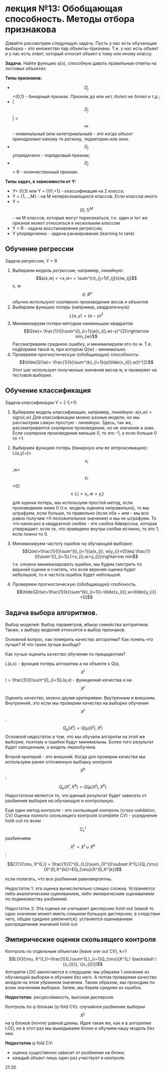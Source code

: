 # лекция №13: Обобщающая способность. Методы отбора признакова

Давайте рассмотрим следующую задачу. Пусть у нас есть обучающая выборка - это множество пар объекты-признаки. Т.е. у нас есть объект и у нас есть ответ, который относит объект к тому или иному классу. 

**Задача**. Найти функцию a(x), способную давать правильные ответы на *тестовых объектах*. 

**Типы признаков:**
* $$D_{j}$$={0,1} - бинарный признак. *Признак да или нет, болел не болел и т.д.*;
* |$$D_{j}$$| < $$\infty$$- номинальный (или категориальный) - *это когда объект принадлежит какому то региону, территории или зоне*.
* $$D_{j}$$ упорядочено - порядковый признак;
* $$D_{j}$$ = R - количественный признак. 
 
**Типы задач, в зависимости от Y:**
* Y= {0,1} или Y = {01,+1} - классификация на 2 класса;
* Y = {1,...,M} - на М непересекающихся классов. *Если классов много*
* Y = $$\{0,1\}^{M}$$ - на М классов, которые могут пересекаться; *т.е. один и тот же признак может относиться к нескольким классам*
* Y = R - задача восстановления регрессии;
* Y упорядоченно - задача ранжирования (learning to rank)

## Обучение регрессии

Задача регрессии, Y = R

1) Выбираем *модель регрессии*, например, *линейную*:
   $$a(x,w) = <x,w> = \sum^{n}_{j=1}f_{j}(x)w_{j}$$  x, w $$\in R^{n}$$
   *обычно используют скалярное произведение весов и объектов*
2) Выбираем функцию потерь (например, квадратичную):
   $$L(a,y) = (a-y)^{2}$$
3) Минимизируем потери методом наименьших квадратов:
   $$Q(w)= \frac{1}{l}\sum^{l}_{i=1}(a(x_{i},w)-y)^{2}\rightarrow min_{w}$$
   Рассматриваем среднюю ошибку, и минимизируем его по w. Т.е. подбираем такой w, при котором Q(w) - минимально. 
4) Проверяем прогностическую (обобщающую) способность:
   $$\tilde{Q}(w)= \frac{1}{k}\sum^{k}_{i=1}(a(\tilde{x_{i}},w))^{2}$$
   Этот шаг использует полученные значения весов w, и проверяет на тестовой выборке. 
   
## Обучение классификация

Задача классификации Y = {-1;+1}
1) Выбираем модель классификации, например, линейную:
a(x,w) = sign(x,w)
Для классификации можно разные модели, но мы рассмотрим самую простую - линейную. Здесь, так же, рассматривается скалярное произведение, но не значение а знак. Если скалярное произведение меньше 0, то это -1, а если больше 0 то +1. 
2) Выбираем функцию потерь (бинарную или ее аппроксимацию):
L(a,y)=[<$$x_{i}$$,w>$$y_{i}$$<0] $$\leq L(<x_{i},w>y_{i})$$
для оценки потерь, мы используем простой метод, если произведение ниже 0 (т.е. модель оценила неправильно), то мы штрафуем, если больше, то правильно (если оба + или - мы все равно получим >0 положительное значение) и мы не штрафуем. 
То что написано в квадратной скобке - это скобка Айверсона, которая утверждает: если то, что приведено внутри скобки истинно, то это 1, если ложно то 0. 

3) Минимизируем частоту ошибок на обучающей выборке:
$$Q(w)=\frac{1}{l}\sum^{l}_{i=1}[a(x_{i}, w)y_{i}<0]\leq \frac{1}{l}\sum^{l}_{i=1}L(<x_{i},w>y_{i})\rightarrow min$$
т.к. сложно минимизировать ошибки, мы будем смотреть по верхней оценке и считать, что если верхняя оценка будет небольшой, то и частота ошибок будет небольшой. 

4) Проверяем прогностическую (обобщающую) спобоность
$$\tilde{Q}(w)=\frac{1}{k}\sum^{k}_{i=1}[<\tilde{x_{i}},w>\tilde{y_{i}}<0]$$


## Задача выбора алгоритмов. 

Выбор моделей. Выбор параметров, вбыор семейства алгоритмов. Также, к выбору моделей относится и выбор признаков.

Основной вопрос, как померить качество алгоритма? Как понять что лучше? И что такое лучше вообще?

Как лучше оценить качество обучения по прецедентам?

L(a,x) - функция потерь алгоритма a на объекте х
Q(a, $$X^{l}$$) = \frac{1}{l}\sum^{l}_{i=1}L(a,x) - функционал качества а на $$X^{l}$$

Оценить качество, можно двумя критериями. Внутренним и внешним. Внутренний, это если мы проверим качество на выборке обучения $$X^{l}$$. 
$$Q_{\mu}(X^{l})=Q(\mu(X^{l}), X^{l})$$
Основной недостаток в том, что мы обучали алгоритм на этой же выборке, поэтому и ошибки будут минимальны. Более того результат будет смещенным, а модель переобучена. 

Второй критерий - это внешний. Когда для проверки качества мы используем ранее отложенную выборку контроля $$X^{k}$$:
$$Q_{\mu}(X^{l},X^{k})=Q(\mu(X^{l}), X^{k})$$
Недостатком является то, что данный результат будет зависеть от разбиения выборки на обучающую и контрольную. 

Еще один метод контроля - это скользящий контроль (cross-validation, CV)
Оценка полного скользящего контроля (complete CV) - усреднение hold-out по всем $$C^{l}_{L}$$ разбиениям $$X^{L}=X^{l}\cup X^{k}$$:

$$CCV(\mu, X^{L}) = \frac{1}{C^{l}_{L}}\sum_{X^{l}\subset X^{L}}Q_{\mu}(X^{l},X^{k})=EQ_{\mu}(X^{l},X^{k})$$

если полагать, что все разбиения равновероятны.

Недостаток 1: эта оценка вычислительно слишко сложна. Устраняется либо аналитическим оцениванием, либо эмпирическим оцениванием по подмножеству разбиений.

Недостаток 2: Эта оценка не учитывает дисперсию hold-out (какой то одно значение может иметь слишком большую дисперсию, в следствии чего, общее среднее увеличится): устаняется оцениванием распределения значений hold-out

## Эмпирические оценки скользящего контроля 
Контроль по отдельным объектам (leave one out CV), k=1
$$LOO(\mu, X^{L})=\frac{1}{L}\sum^{L}_{i=1}Q_{\mu}(X^{L} \backslash \{x_{i}\}, \{x_{i}\})$$
Алгоритм LOO заключается в следущем: мы убираем 1 значение из обучающей выборки и обучаем без него. А потом проверяем качество моедли на этом убранном значении. Таким образом, мы проходим по всем значениям выборки. Затем, мы берем среднее из ошибок. 

**Недостатки:** ресурсоёмкость, высокая дисперсия. 

Контроль по q-блокам (q-fold CV): случайное разбиение выборки $$X^{L}$$ на q блоков (почти) равной длины. Идея такая же, как и в алгоритме LOO, но в этот раз мы выкидываем блоки и обучаем нашу модель без нее. 

**Недостатки** q-fold CV:
* оценка существенно зависит от разбиения на блоки;
* каждый объект лишь один раз участвует в контроле. 







21:30